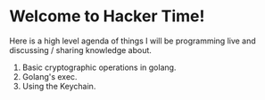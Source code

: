 # Welcome to Hacker Time!
Here is a high level agenda of things I will be programming live
and discussing / sharing knowledge about.

1) Basic cryptographic operations in golang.
2) Golang's exec.
3) Using the Keychain.
